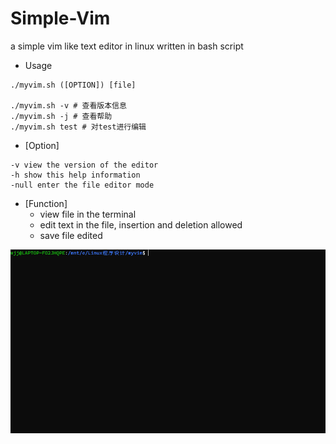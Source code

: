 # Simple-Vim
a simple vim like text editor in linux written in bash script
- Usage
```shell
./myvim.sh ([OPTION]) [file]

./myvim.sh -v # 查看版本信息
./myvim.sh -j # 查看帮助
./myvim.sh test # 对test进行编辑
```
- [Option]
```shell
-v view the version of the editor
-h show this help information
-null enter the file editor mode
```
- [Function]
  - view file in the terminal
  - edit text in the file, insertion and deletion allowed
  - save file edited

![](./myvim.gif)
